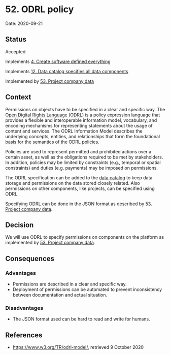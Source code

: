 # 52. ODRL policy

Date: 2020-09-21

## Status

Accepted

Implements [4. Create software defined everything](0004-create-software-defined-everything.md)

Implements [12. Data catalog specifies all data components](0012-data-catalog-specifies-all-data-components.md)

Implemented by [53. Project company data](0053-project-company-data.md)

## Context

Permissions on objects have to be specified in a clear and specific way. The [Open Digital Rights Language (ODRL)](https://www.w3.org/TR/odrl-model/) is a policy expression language that provides a flexible and interoperable information model, vocabulary, and encoding mechanisms for representing statements about the usage of content and services. The ODRL Information Model describes the underlying concepts, entities, and relationships that form the foundational basis for the semantics of the ODRL policies.

Policies are used to represent permitted and prohibited actions over a certain asset, as well as the obligations required to be met by stakeholders. In addition, policies may be limited by constraints (e.g., temporal or spatial constraints) and duties (e.g. payments) may be imposed on permissions.

The ODRL specification can be added to the [data catalog](0012-data-catalog-specifies-all-data-components.md) to keep data storage and permissions on the data stored closely related. Also permissions on other components, like projects, can be specified using ODRL.

Specifying ODRL can be done in the JSON format as described by [53. Project company data](0053-project-company-data.md).

## Decision

We will use ODRL to specify permissions on components on the platform as implemented by [53. Project company data](0053-project-company-data.md).

## Consequences

### Advantages

* Permissions are described in a clear and specific way.
* Deployment of permissions can be automated to prevent inconsistency between documentation and actual situation.

### Disadvantages

* The JSON format used can be hard to read and write for humans.


## References

* https://www.w3.org/TR/odrl-model/, retrieved 9 October 2020
